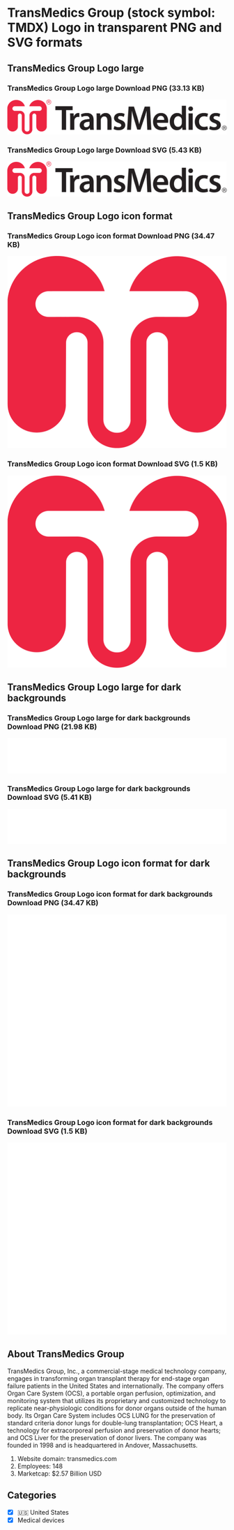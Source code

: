 # TransMedics Group (stock symbol: TMDX) Logo in transparent PNG and SVG formats

## TransMedics Group Logo large

### TransMedics Group Logo large Download PNG (33.13 KB)

![TransMedics Group Logo large Download PNG (33.13 KB)](/img/orig/TMDX_BIG-c81289b1.png)

### TransMedics Group Logo large Download SVG (5.43 KB)

![TransMedics Group Logo large Download SVG (5.43 KB)](/img/orig/TMDX_BIG-6ad0c646.svg)

## TransMedics Group Logo icon format

### TransMedics Group Logo icon format Download PNG (34.47 KB)

![TransMedics Group Logo icon format Download PNG (34.47 KB)](/img/orig/TMDX-75f2f369.png)

### TransMedics Group Logo icon format Download SVG (1.5 KB)

![TransMedics Group Logo icon format Download SVG (1.5 KB)](/img/orig/TMDX-9abc8ff5.svg)

## TransMedics Group Logo large for dark backgrounds

### TransMedics Group Logo large for dark backgrounds Download PNG (21.98 KB)

![TransMedics Group Logo large for dark backgrounds Download PNG (21.98 KB)](/img/orig/TMDX_BIG.D-9dcec4eb.png)

### TransMedics Group Logo large for dark backgrounds Download SVG (5.41 KB)

![TransMedics Group Logo large for dark backgrounds Download SVG (5.41 KB)](/img/orig/TMDX_BIG.D-3f103de0.svg)

## TransMedics Group Logo icon format for dark backgrounds

### TransMedics Group Logo icon format for dark backgrounds Download PNG (34.47 KB)

![TransMedics Group Logo icon format for dark backgrounds Download PNG (34.47 KB)](/img/orig/TMDX.D-0e1f2fdf.png)

### TransMedics Group Logo icon format for dark backgrounds Download SVG (1.5 KB)

![TransMedics Group Logo icon format for dark backgrounds Download SVG (1.5 KB)](/img/orig/TMDX.D-db04e335.svg)

## About TransMedics Group

TransMedics Group, Inc., a commercial-stage medical technology company, engages in transforming organ transplant therapy for end-stage organ failure patients in the United States and internationally. The company offers Organ Care System (OCS), a portable organ perfusion, optimization, and monitoring system that utilizes its proprietary and customized technology to replicate near-physiologic conditions for donor organs outside of the human body. Its Organ Care System includes OCS LUNG for the preservation of standard criteria donor lungs for double-lung transplantation; OCS Heart, a technology for extracorporeal perfusion and preservation of donor hearts; and OCS Liver for the preservation of donor livers. The company was founded in 1998 and is headquartered in Andover, Massachusetts.

1. Website domain: transmedics.com
2. Employees: 148
3. Marketcap: $2.57 Billion USD


## Categories
- [x] 🇺🇸 United States
- [x] Medical devices
